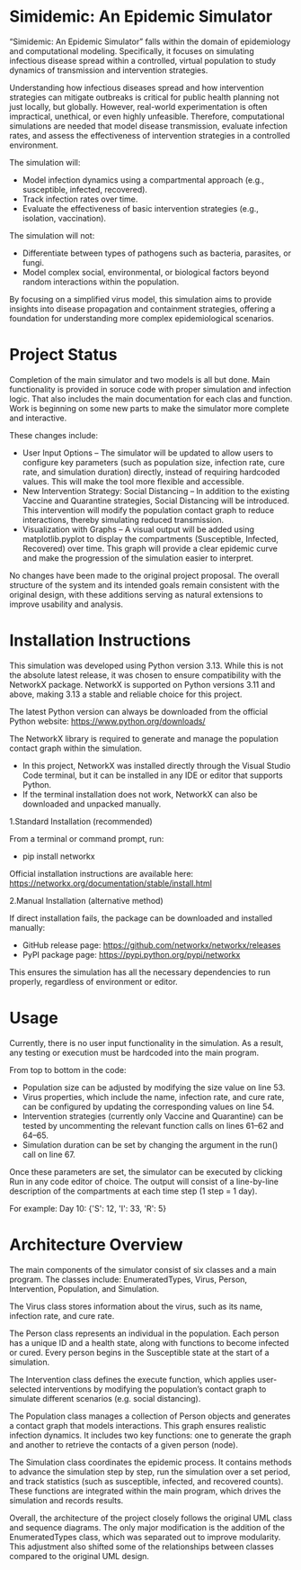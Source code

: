 # Simidemic: An Epidemic Simulator

“Simidemic: An Epidemic Simulator” falls within the domain of epidemiology and computational modeling. Specifically, it focuses on simulating infectious disease spread within a controlled, virtual population to study dynamics of transmission and intervention strategies.

Understanding how infectious diseases spread and how intervention strategies can mitigate outbreaks is critical for public health planning not just locally, but globally. However, real-world experimentation is often impractical, unethical, or even highly unfeasible. Therefore, computational simulations are needed that model disease transmission, evaluate infection rates, and assess the effectiveness of intervention strategies in a controlled environment.

The simulation will:
* Model infection dynamics using a compartmental approach (e.g., susceptible, infected, recovered).
* Track infection rates over time.
* Evaluate the effectiveness of basic intervention strategies (e.g., isolation, vaccination).

The simulation will not:
* Differentiate between types of pathogens such as bacteria, parasites, or fungi.
* Model complex social, environmental, or biological factors beyond random interactions within the population.

By focusing on a simplified virus model, this simulation aims to provide insights into disease propagation and containment strategies, offering a foundation for understanding more complex epidemiological scenarios.

# Project Status

Completion of the main simulator and two models is all but done. Main functionality is provided in soruce code with proper simulation and infection logic. That also includes the main documentation for each clas and function. Work is beginning on some new parts to make the simulator more complete and interactive. 

These changes include:
* User Input Options – The simulator will be updated to allow users to configure key parameters (such as population size, infection rate, cure rate, and simulation duration) directly, instead of requiring hardcoded values. This will make the tool more flexible and accessible.
* New Intervention Strategy: Social Distancing – In addition to the existing Vaccine and Quarantine strategies, Social Distancing will be introduced. This intervention will modify the population contact graph to reduce interactions, thereby simulating reduced transmission.
* Visualization with Graphs – A visual output will be added using matplotlib.pyplot to display the compartments (Susceptible, Infected, Recovered) over time. This graph will provide a clear epidemic curve and make the progression of the simulation easier to interpret.

No changes have been made to the original project proposal. The overall structure of the system and its intended goals remain consistent with the original design, with these additions serving as natural extensions to improve usability and analysis.

# Installation Instructions

This simulation was developed using Python version 3.13. While this is not the absolute latest release, it was chosen to ensure compatibility with the NetworkX package. NetworkX is supported on Python versions 3.11 and above, making 3.13 a stable and reliable choice for this project.

The latest Python version can always be downloaded from the official Python website: https://www.python.org/downloads/

The NetworkX library is required to generate and manage the population contact graph within the simulation.
* In this project, NetworkX was installed directly through the Visual Studio Code terminal, but it can be installed in any IDE or editor that supports Python.
* If the terminal installation does not work, NetworkX can also be downloaded and unpacked manually.

1.Standard Installation (recommended)

From a terminal or command prompt, run:
- pip install networkx

Official installation instructions are available here: https://networkx.org/documentation/stable/install.html

2.Manual Installation (alternative method)

If direct installation fails, the package can be downloaded and installed manually:
* GitHub release page: https://github.com/networkx/networkx/releases
* PyPI package page: https://pypi.python.org/pypi/networkx

This ensures the simulation has all the necessary dependencies to run properly, regardless of environment or editor.

# Usage

Currently, there is no user input functionality in the simulation. As a result, any testing or execution must be hardcoded into the main program.

From top to bottom in the code:
* Population size can be adjusted by modifying the size value on line 53.
* Virus properties, which include the name, infection rate, and cure rate, can be configured by updating the corresponding values on line 54.
* Intervention strategies (currently only Vaccine and Quarantine) can be tested by uncommenting the relevant function calls on lines 61–62 and 64–65.
* Simulation duration can be set by changing the argument in the run() call on line 67.

Once these parameters are set, the simulator can be executed by clicking Run in any code editor of choice. The output will consist of a line-by-line description of the compartments at each time step (1 step = 1 day). 

For example: Day 10: {'S': 12, 'I': 33, 'R': 5}

# Architecture Overview

The main components of the simulator consist of six classes and a main program. The classes include: EnumeratedTypes, Virus, Person, Intervention, Population, and Simulation.

The Virus class stores information about the virus, such as its name, infection rate, and cure rate.

The Person class represents an individual in the population. Each person has a unique ID and a health state, along with functions to become infected or cured. Every person begins in the Susceptible state at the start of a simulation.

The Intervention class defines the execute function, which applies user-selected interventions by modifying the population’s contact graph to simulate different scenarios (e.g. social distancing).

The Population class manages a collection of Person objects and generates a contact graph that models interactions. This graph ensures realistic infection dynamics. It includes two key functions: one to generate the graph and another to retrieve the contacts of a given person (node).

The Simulation class coordinates the epidemic process. It contains methods to advance the simulation step by step, run the simulation over a set period, and track statistics (such as susceptible, infected, and recovered counts). These functions are integrated within the main program, which drives the simulation and records results.

Overall, the architecture of the project closely follows the original UML class and sequence diagrams. The only major modification is the addition of the EnumeratedTypes class, which was separated out to improve modularity. This adjustment also shifted some of the relationships between classes compared to the original UML design.